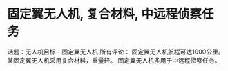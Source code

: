 # 固定翼无人机, 复合材料, 中远程侦察任务

话题：无人机目标 - 固定翼无人机
所有评论：
固定翼无人机航程可达1000公里。
某固定翼无人机采用复合材料，重量轻。
固定翼无人机多用于中远程侦察任务。

